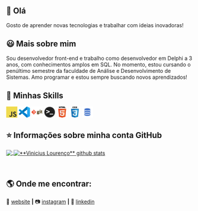 ## 👋 Olá 

Gosto de aprender novas tecnologias e trabalhar com ideias inovadoras!

## 😃 Mais sobre mim

Sou desenvolvedor front-end e trabalho como desenvolvedor em Delphi a 3 anos, com conhecimentos amplos em SQL. No momento, estou cursando o penúltimo semestre da faculdade de Análise e Desenvolvimento de Sistemas. Amo programar e estou sempre buscando novos aprendizados!

## 🚀 Minhas Skills

<code><img height="30" src="https://raw.githubusercontent.com/github/explore/80688e429a7d4ef2fca1e82350fe8e3517d3494d/topics/javascript/javascript.png"></code>
<code><img height="30" src="https://raw.githubusercontent.com/github/explore/80688e429a7d4ef2fca1e82350fe8e3517d3494d/topics/visual-studio-code/visual-studio-code.png"></code>
<code><img height="30" src="https://raw.githubusercontent.com/github/explore/80688e429a7d4ef2fca1e82350fe8e3517d3494d/topics/git/git.png"></code>
<code><img height="30" src="https://raw.githubusercontent.com/github/explore/80688e429a7d4ef2fca1e82350fe8e3517d3494d/topics/terminal/terminal.png"></code>
<code><img height="30" src="https://raw.githubusercontent.com/github/explore/80688e429a7d4ef2fca1e82350fe8e3517d3494d/topics/html/html.png"></code>
<code><img height="30" src="https://raw.githubusercontent.com/github/explore/80688e429a7d4ef2fca1e82350fe8e3517d3494d/topics/css/css.png"></code>
<code><img height="30" src="https://raw.githubusercontent.com/github/explore/80688e429a7d4ef2fca1e82350fe8e3517d3494d/topics/sql/sql.png"></code>

## ⭐ Informações sobre minha conta GitHub

<a href="https://github.com/viniciuslourencof">
  <img align="center" src="https://github-readme-stats.vercel.app/api/top-langs/?username=viniciuslourencof&theme=dracula&hide_langs_below=1" />
</a>

<a href="https://github.com/viniciuslourencof">
 <img align="center" src="https://github-readme-stats.vercel.app/api?username=viniciuslourencof&show_icons=true&theme=dracula&line_height=27" alt="**Vinicius Lourenço** github stats"/>
</a>

[website]: https://www.linkedin.com/in/viniciuslourencof/
[instagram]: https://www.instagram.com/viniciuslourenco.f/
[linkedin]: https://www.linkedin.com/in/viniciuslourencof/
<br>

## 🌎  Onde me encontrar:

🏡 [website][website] **|** 
📷 [instagram][instagram] **|** 
👔 [linkedin][linkedin]
